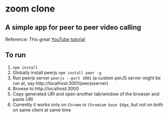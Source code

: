 # zoom clone

## A simple app for peer to peer video calling

Reference: This great [YouTube tutorial](https://www.youtube.com/watch?v=DvlyzDZDEq4)

## To run

1. `npm install`
2. Globally install peerjs `npm install peer -g`
3. Run peerjs server `peerjs --port 3001` (a custom perJS server might be run at, say http://localhost:3001/peerjsserver)
4. Browse to http://localhost:3000
5. Copy generated URI and open another tab/window of the browser and paste URI
6. Currently it works only on `Chrome` or `Chromium base Edge`, but not on both on same client at same time
